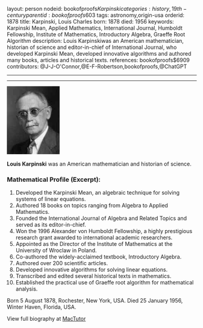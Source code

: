 layout: person
nodeid: bookofproofs$Karpinski
categories: history,19th-century
parentid: bookofproofs$603
tags: astronomy,origin-usa
orderid: 1878
title: Karpinski, Louis Charles
born: 1878
died: 1956
keywords: Karpinski Mean, Applied Mathematics, International Journal, Humboldt Fellowship, Institute of Mathematics, Introductory Algebra, Graeffe Root Algorithm
description: Louis Karpinskiwas an American mathematician, historian of science and editor-in-chief of International Journal, who developed Karpinski Mean, developed innovative algorithms and authored many books, articles and historical texts.
references: bookofproofs$6909
contributors: @J-J-O'Connor,@E-F-Robertson,bookofproofs,@ChatGPT

---



---

![Karpinski.jpg](https://github.com/bookofproofs/bookofproofs.github.io/blob/main/_sources/_assets/images/portraits/Karpinski.jpg?raw=true)

**Louis Karpinski** was an American mathematician and historian of science.

### Mathematical Profile (Excerpt):
1. Developed the Karpinski Mean, an algebraic technique for solving systems of linear equations.
2. Authored 18 books on topics ranging from Algebra to Applied Mathematics.
3. Founded the International Journal of Algebra and Related Topics and served as its editor-in-chief.
4. Won the 1996 Alexander von Humboldt Fellowship, a highly prestigious research grant awarded to international academic researchers.
5. Appointed as the Director of the Institute of Mathematics at the University of Wroclaw in Poland.
6. Co-authored the widely-acclaimed textbook, Introductory Algebra.
7. Authored over 200 scientific articles.
8. Developed innovative algorithms for solving linear equations.
9. Transcribed and edited several historical texts in mathematics.
10. Established the practical use of Graeffe root algorithm for mathematical analysis.

Born 5 August 1878, Rochester, New York, USA. Died 25 January 1956, Winter Haven, Florida, USA.

View full biography at [MacTutor](https://mathshistory.st-andrews.ac.uk/Biographies/Karpinski/)
